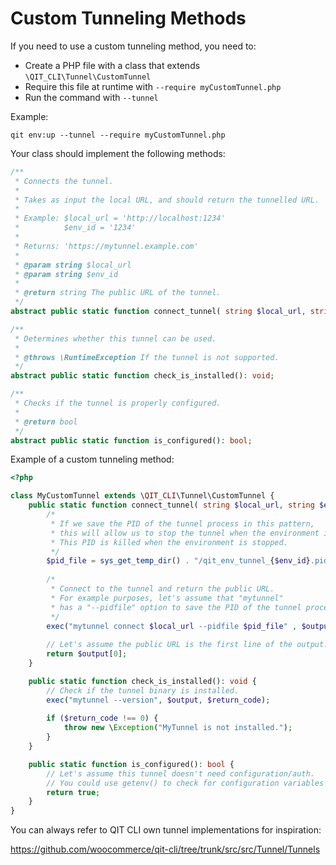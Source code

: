 # Custom Tunneling Methods

If you need to use a custom tunneling method, you need to:
- Create a PHP file with a class that extends `\QIT_CLI\Tunnel\CustomTunnel`
- Require this file at runtime with `--require myCustomTunnel.php`
- Run the command with `--tunnel`

Example:

```qitbash
qit env:up --tunnel --require myCustomTunnel.php
```

Your class should implement the following methods:

```php
/**
 * Connects the tunnel.
 * 
 * Takes as input the local URL, and should return the tunnelled URL.
 *
 * Example: $local_url = 'http://localhost:1234'
 * 		    $env_id = '1234'
 * 
 * Returns: 'https://mytunnel.example.com'
 *
 * @param string $local_url
 * @param string $env_id
 *
 * @return string The public URL of the tunnel.
 */
abstract public static function connect_tunnel( string $local_url, string $env_id ): string;

/**
 * Determines whether this tunnel can be used.
 *
 * @throws \RuntimeException If the tunnel is not supported.
 */
abstract public static function check_is_installed(): void;

/**
 * Checks if the tunnel is properly configured.
 *
 * @return bool
 */
abstract public static function is_configured(): bool;
```


Example of a custom tunneling method:

```php
<?php

class MyCustomTunnel extends \QIT_CLI\Tunnel\CustomTunnel {
    public static function connect_tunnel( string $local_url, string $env_id ): string {
        /*
         * If we save the PID of the tunnel process in this pattern,
         * this will allow us to stop the tunnel when the environment is stopped.
         * This PID is killed when the environment is stopped.
         */
        $pid_file = sys_get_temp_dir() . "/qit_env_tunnel_{$env_id}.pid";
        
        /*
         * Connect to the tunnel and return the public URL.
         * For example purposes, let's assume that "mytunnel"
         * has a "--pidfile" option to save the PID of the tunnel process. 
         */
        exec("mytunnel connect $local_url --pidfile $pid_file" , $output);
        
        // Let's assume the public URL is the first line of the output.
        return $output[0];
    }

    public static function check_is_installed(): void {
        // Check if the tunnel binary is installed.
        exec("mytunnel --version", $output, $return_code);
        
        if ($return_code !== 0) {
            throw new \Exception("MyTunnel is not installed.");
        }
    }

    public static function is_configured(): bool {
        // Let's assume this tunnel doesn't need configuration/auth.
        // You could use getenv() to check for configuration variables and use it when connecting.
        return true;
    }
}
```

You can always refer to QIT CLI own tunnel implementations for inspiration:

https://github.com/woocommerce/qit-cli/tree/trunk/src/src/Tunnel/Tunnels